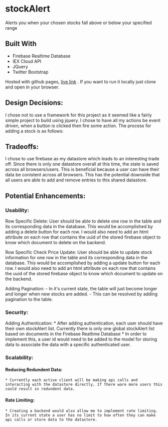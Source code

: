 # stockAlert
Alerts you when your chosen stocks fall above or below your specified range

## Built With
* Firebase Realtime Database
* IEX Cloud API
* JQuery
* Twitter Bootstrap

Hosted with github pages, [live link](https://jordan-carlile.github.io/stockAlert/) . If you want to run it locally just clone and open in your browser.

## Design Decisions:
I chose not to use a framework for this project as it seemed like a fairly simple project to build using jquery.
I chose to have all my actions be event driven, when a button is clicked then fire some action.
The process for adding a stock is as follows:



## Tradeoffs:
I chose to use firebase as my datastore which leads to an interesting trade off. Since there is only one datastore overall at this time, the state is saved across all browsers/users.
This is beneficial because a user can have their data be conistent across all browsers.
This has the potential downside that all users are able to add and remove entries to this shared datastore.


## Potential Enhancements:

### Usability:
  Row Specific Delete:
    User should be able to delete one row in the table and its corresponding data in the database.
      This would be accomplished by adding a delete button for each row.
      I would also need to add an html attribute on each row that contains the uuid of the stored firebase object to know which document to delete on the backend.

  Row Specific Check Price Update:
    User should be able to update stock information for one row in the table and its corresponding data in the database.
      This would be accomplished by adding a update button for each row.
      I would also need to add an html attribute on each row that contains the uuid of the stored firebase object to know which document to update on the backend.
  
  Adding Pagination:
    - In it's current state, the table will just become longer and longer when new stocks are added.
    - This can be resolved by adding pagination to the table.

### Security:

  Adding Authentication:
    * After adding authentication, each user should have their own stockAlert list. Currently there is only one global stockAlert list based on documents in the Firebase Realtime Database
    * In order to implement this, a user id would need to be added to the model for storing data to associate the data with a specific authenticated user.

### Scalability:

  #### Reducing Redundent Data:
    * Currently each active client will be making api calls and interacting with the datastore directly, If there ware more users this could result in redundent data.

  #### Rate Limiting:
    * Creating a backend would also allow me to implement rate limiting. In its current state a user has no limit to how often they can make api calls or store data to the datastore.
